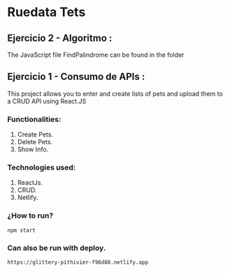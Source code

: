 ﻿# Ruedata Tets
 ## Ejercicio 2 - Algoritmo :
 The JavaScript file FindPalindrome can be found in the folder
 
 ## Ejercicio 1 - Consumo de APIs :
 
This project allows you to enter and create lists of pets and upload them to a CRUD API using React.JS

### Functionalities:
1. Create Pets.
2. Delete Pets.
3. Show Info.

### Technologies used:
1. ReactJs.
2. CRUD.
3. Netlify.

### ¿How to run?
    npm start
### Can also be run with deploy.
    https://glittery-pithivier-f96d88.netlify.app
   
    
